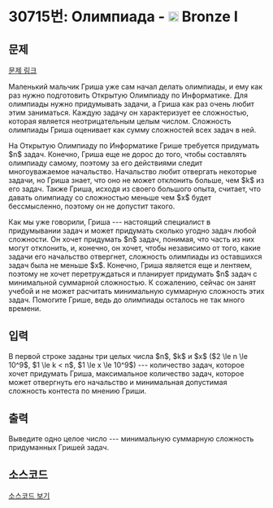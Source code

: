 # 30715번: Олимпиада - <img src="https://static.solved.ac/tier_small/5.svg" style="height:20px" /> Bronze I

<!-- performance -->

<!-- 문제 제출 후 깃허브에 푸시를 했을 때 제출한 코드의 성능이 입력될 공간입니다.-->

<!-- end -->

## 문제

[문제 링크](https://boj.kr/30715)


<p>Маленький мальчик Гриша уже сам начал делать олимпиады, и ему как раз нужно подготовить Открытую Олимпиаду по Информатике. Для олимпиады нужно придумывать задачи, а Гриша как раз очень любит этим заниматься. Каждую задачу он характеризует ее сложностью, которая является неотрицательным целым числом. Сложность олимпиады Гриша оценивает как сумму сложностей всех задач в ней.</p>

<p>На Открытую Олимпиаду по Информатике Грише требуется придумать $n$ задач. Конечно, Гриша еще не дорос до того, чтобы составлять олимпиаду самому, поэтому за его действиями следит многоуважаемое начальство. Начальство любит отвергать некоторые задачи, но Гриша знает, что оно не может отклонить больше, чем $k$ из его задач. Также Гриша, исходя из своего большого опыта, считает, что давать олимпиаду со сложностью меньше чем $x$ будет бессмысленно, поэтому он не допустит такого.</p>

<p>Как мы уже говорили, Гриша --- настоящий специалист в придумывании задач и может придумать сколько угодно задач любой сложности. Он хочет придумать $n$ задач, понимая, что часть из них могут отклонить, и, конечно, он хочет, чтобы независимо от того, какие задачи его начальство отвергнет, сложность олимпиады из оставшихся задач была не меньше $x$. Конечно, Гриша является еще и лентяем, поэтому не хочет перетруждаться и планирует придумать $n$ задач с минимальной суммарной сложностью. К сожалению, сейчас он занят учебой и не может расчитать минимальную суммарную сложность этих задач. Помогите Грише, ведь до олимпиады осталось не так много времени.</p>



## 입력


<p>В первой строке заданы три целых числа $n$, $k$ и $x$  ($2 \le n \le 10^9$, $1 \le k &lt; n$, $1 \le x \le 10^9$) --- количество задач, которое хочет придумать Гриша, максимальное количество задач, которое может отвергнуть его начальство и минимальная допустимая сложность контеста по мнению Гриши.</p>



## 출력


<p>Выведите одно целое число --- минимальную суммарную сложность придуманных Гришей задач.</p>



## 소스코드

[소스코드 보기](Олимпиада.cpp)